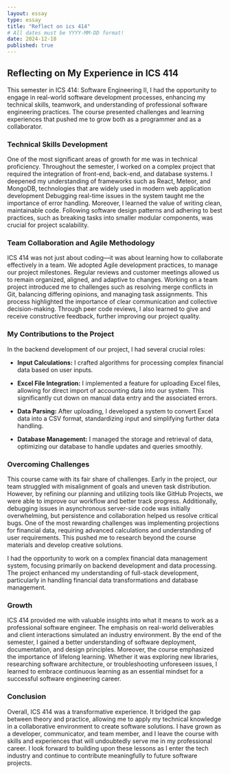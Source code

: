 ```yaml
---
layout: essay
type: essay
title: "Reflect on ics 414"
# All dates must be YYYY-MM-DD format!
date: 2024-12-18
published: true
---
```


## Reflecting on My Experience in ICS 414
This semester in ICS 414: Software Engineering II, I had the opportunity to engage in real-world software development processes, enhancing my technical skills, teamwork, and understanding of professional software engineering practices. The course presented challenges and learning experiences that pushed me to grow both as a programmer and as a collaborator.
### Technical Skills Development
One of the most significant areas of growth for me was in technical proficiency. Throughout the semester, I worked on a complex project that required the integration of front-end, back-end, and database systems. I deepened my understanding of frameworks such as React, Meteor, and MongoDB, technologies that are widely used in modern web application development
Debugging real-time issues in the system taught me the importance of error handling.
Moreover, I learned the value of writing clean, maintainable code. Following software design patterns and adhering to best practices, such as breaking tasks into smaller modular components, was crucial for project scalability.
### Team Collaboration and Agile Methodology
ICS 414 was not just about coding—it was about learning how to collaborate effectively in a team. We adopted Agile development practices, to manage our project milestones. Regular reviews and customer meetings allowed us to remain organized, aligned, and adaptive to changes.
Working on a team project introduced me to challenges such as resolving merge conflicts in Git, balancing differing opinions, and managing task assignments. This process highlighted the importance of clear communication and collective decision-making. Through peer code reviews, I also learned to give and receive constructive feedback, further improving our project quality.

### My Contributions to the Project

In the backend development of our project, I had several crucial roles:

- **Input Calculations:** I crafted algorithms for processing complex financial data based on user inputs.

- **Excel File Integration:** I implemented a feature for uploading Excel files, allowing for direct import of accounting data into our system. This significantly cut down on manual data entry and the associated errors.

- **Data Parsing:** After uploading, I developed a system to convert Excel data into a CSV format, standardizing input and simplifying further data handling.

- **Database Management:** I managed the storage and retrieval of data, optimizing our database to handle updates and queries smoothly.

### Overcoming Challenges
This course came with its fair share of challenges. Early in the project, our team struggled with misalignment of goals and uneven task distribution. However, by refining our  planning and utilizing tools like GitHub Projects, we were able to improve our workflow and better track progress. Additionally, debugging issues in asynchronous server-side code was initially overwhelming, but persistence and collaboration helped us resolve critical bugs.
One of the most rewarding challenges was implementing projections for financial data, requiring advanced calculations and understanding of user requirements. This pushed me to research beyond the course materials and develop creative solutions.

I had the opportunity to work on a complex financial data management system, focusing primarily on backend development and data processing. The project enhanced my understanding of full-stack development, particularly in handling financial data transformations and database management.
### Growth 
ICS 414 provided me with valuable insights into what it means to work as a professional software engineer. The emphasis on real-world deliverables and client interactions simulated an industry environment. By the end of the semester, I gained a better understanding of software deployment, documentation, and design principles.
Moreover, the course emphasized the importance of lifelong learning. Whether it was exploring new libraries, researching software architecture, or troubleshooting unforeseen issues, I learned to embrace continuous learning as an essential mindset for a successful software engineering career.
### Conclusion
Overall, ICS 414 was a transformative experience. It bridged the gap between theory and practice, allowing me to apply my technical knowledge in a collaborative environment to create software solutions. I have grown as a developer, communicator, and team member, and I leave the course with skills and experiences that will undoubtedly serve me in my professional career.
I look forward to building upon these lessons as I enter the tech industry and continue to contribute meaningfully to future software projects.

